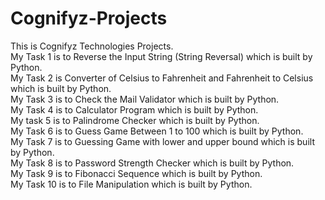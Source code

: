 # Cognifyz-Projects
This is Cognifyz Technologies Projects.
<br>
My Task 1 is to Reverse the Input String (String Reversal) which is built by Python.
<br>
My Task 2 is Converter of Celsius to Fahrenheit and Fahrenheit to Celsius which is built by Python.
<br>
My Task 3 is to Check the Mail Validator which is built by Python.
<br>
My Task 4 is to Calculator Program which is built by Python.
<br>
My task 5 is to Palindrome Checker which is built by Python.
<br>
My Task 6 is to Guess Game Between 1 to 100 which is built by Python.
<br>
My Task 7 is to Guessing Game with lower and upper bound which is built by Python.
<br>
My Task 8 is to Password Strength Checker which is built by Python.
<br>
My Task 9 is to Fibonacci Sequence which is built by Python.
<br>
My Task 10 is to File Manipulation which is built by Python.